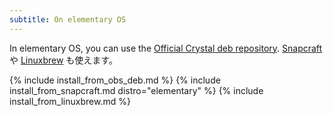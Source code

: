 ```yaml
---
subtitle: On elementary OS
---
```


In elementary OS, you can use the [Official Crystal deb repository](#official-crystal-deb-repository). [Snapcraft](#snapcraft) や [Linuxbrew](#linuxbrew) も使えます。

{% include install_from_obs_deb.md %}
{% include install_from_snapcraft.md distro="elementary" %}
{% include install_from_linuxbrew.md %}
